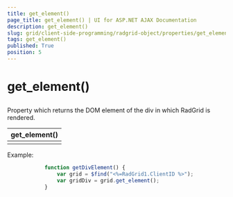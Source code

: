 ```yaml
---
title: get_element()
page_title: get_element() | UI for ASP.NET AJAX Documentation
description: get_element()
slug: grid/client-side-programming/radgrid-object/properties/get_element()
tags: get_element()
published: True
position: 5
---
```


# get_element()



## 

Property which returns the DOM element of the div in which RadGrid is rendered.


|  __get_element()__  |
| ------ |
||

Example:

````JavaScript
	        function getDivElement() {
	            var grid = $find("<%=RadGrid1.ClientID %>");
	            var gridDiv = grid.get_element();            
	        }
````


